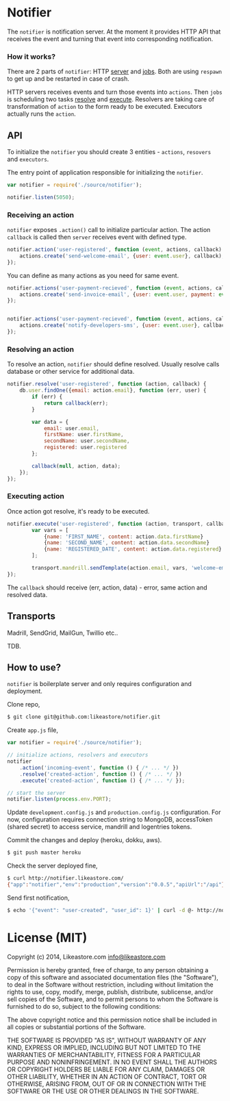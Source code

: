 # Notifier

The `notifier` is notification server. At the moment it provides HTTP API that receives the event and turning that event into corresponding notification.

### How it works?

There are 2 parts of `notifier`: HTTP [server](/source/server.js) and [jobs](/source/jobs.js). Both are using `respawn` to get up and be restarted in case of crash.

HTTP servers receives events and turn those events into `actions`. Then `jobs` is scheduling two tasks [resolve](/source/jobs/resolve.js) and [execute](/source/jobs/execute.js). Resolvers are taking care of transformation of `action` to the form ready to be executed. Executors actually runs the `action`.

## API

To initialize the `notifier` you should create 3 entities - `actions`, `resovers` and `executors`.

The entry point of application responsible for initializing the `notifier`.

```js
var notifier = require('./source/notifier');

notifier.listen(5050);
```

### Receiving an action

`notifier` exposes `.action()` call to initialize particular action. The action `callback` is called then `server` receives event with defined type.

```js
notifier.action('user-registered', function (event, actions, callback) {
	actions.create('send-welcome-email', {user: event.user}, callback);
});
```

You can define as many actions as you need for same event.

```js
notifier.actions('user-payment-recieved', function (event, actions, callback) {
	actions.create('send-invoice-email', {user: event.user, payment: event.amount}, callback);
});


notifier.actions('user-payment-recieved', function (event, actions, callback) {
	actions.create('notify-developers-sms', {user: event.user}, callback);
});
```

### Resolving an action

To resolve an action, `notifier` should define resolved. Usually resolve calls database or other service for additional data.

```js
notifier.resolve('user-registered', function (action, callback) {
	db.user.findOne({email: action.email}, function (err, user) {
		if (err) {
			return callback(err);
		}

		var data = {
			email: user.email,
			firstName: user.firstName,
			secondName: user.secondName,
			registered: user.registered
		};

		callback(null, action, data);
	});
});
```

### Executing action

Once action got resolve, it's ready to be executed.

```js
notifier.execute('user-registered', function (action, transport, callback) {
		var vars = [
			{name: 'FIRST_NAME', content: action.data.firstName}
			{name: 'SECOND_NAME', content: action.data.secondName}
			{name: 'REGISTERED_DATE', content: action.data.registered}
		];

		transport.mandrill.sendTemplate(action.email, vars, 'welcome-email', callback);
});
```

The `callback` should receive (err, action, data) - error, same action and resolved data.

## Transports

Madrill, SendGrid, MailGun, Twillio etc..

TDB.

## How to use?

`notifier` is boilerplate server and only requires configuration and deployment.

Clone repo,

```bash
$ git clone git@github.com:likeastore/notifier.git
```

Create `app.js` file,

```js
var notifier = require('./source/notifier');

// initialize actions, resolvers and executors
notifier
	.action('incoming-event', function () { /* ... */ })
	.resolve('created-action', function () { /* ... */ })
	.execute('created-action', function () { /* ... */ });

// start the server
notifier.listen(process.env.PORT);
```

Update `development.config.js` and `production.config.js` configuration. For now, configuration requires connection string to MongoDB, accessToken (shared secret) to access service, mandrill and logentries tokens.

Commit the changes and deploy (heroku, dokku, aws).

```bash
$ git push master heroku
```

Check the server deployed fine,

```bash
$ curl http://notifier.likeastore.com/
{"app":"notifier","env":"production","version":"0.0.5","apiUrl":"/api"}%
```

Send first notification,

```bash
$ echo '{"event": "user-created", "user_id": 1}' | curl -d @- http://notifier.likeastore.com/api/events?access_token=ACCESS_TOKEN
```

# License (MIT)

Copyright (c) 2014, Likeastore.com info@likeastore.com

Permission is hereby granted, free of charge, to any person obtaining a copy of this software and associated documentation files (the "Software"), to deal in the Software without restriction, including without limitation the rights to use, copy, modify, merge, publish, distribute, sublicense, and/or sell copies of the Software, and to permit persons to whom the Software is furnished to do so, subject to the following conditions:

The above copyright notice and this permission notice shall be included in all copies or substantial portions of the Software.

THE SOFTWARE IS PROVIDED "AS IS", WITHOUT WARRANTY OF ANY KIND, EXPRESS OR IMPLIED, INCLUDING BUT NOT LIMITED TO THE WARRANTIES OF MERCHANTABILITY, FITNESS FOR A PARTICULAR PURPOSE AND NONINFRINGEMENT. IN NO EVENT SHALL THE AUTHORS OR COPYRIGHT HOLDERS BE LIABLE FOR ANY CLAIM, DAMAGES OR OTHER LIABILITY, WHETHER IN AN ACTION OF CONTRACT, TORT OR OTHERWISE, ARISING FROM, OUT OF OR IN CONNECTION WITH THE SOFTWARE OR THE USE OR OTHER DEALINGS IN THE SOFTWARE.